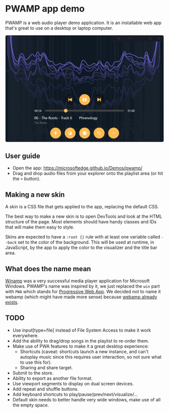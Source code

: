 # PWAMP app demo

PWAMP is a web audio player demo application. It is an installable web app that's great to use on a desktop or laptop computer.

![Screenshot of the pwamp app](screenshot.png)

## User guide

* Open the app: https://microsoftedge.github.io/Demos/pwamp/
* Drag and drop audio files from your explorer onto the playlist area (or hit the `+` button).

## Making a new skin

A skin is a CSS file that gets applied to the app, replacing the default CSS.

The best way to make a new skin is to open DevTools and look at the HTML structure of the page. Most elements should have handy classes and IDs that will make them easy to style.

Skins are expected to have a `:root {}` rule with at least one variable called `--back` set to the color of the background. This will be used at runtime, in JavaScript, by the app to apply the color to the visualizer and the title bar area.

## What does the name mean

[Winamp](https://en.wikipedia.org/wiki/Winamp) was a very successful media player application for Microsoft Windows. PWAMP's name was inspired by it, we just replaced the `win` part with `PWA` which stands for [Progressive Web App](https://docs.microsoft.com/microsoft-edge/progressive-web-apps-chromium/). We decided not to name it webamp (which might have made more sense) because [webamp already exists](https://webamp.org/).

## TODO

* Use input[type=file] instead of File System Access to make it work everywhere.
* Add the ability to drag/drop songs in the playlist to re-order them.
* Make use of PWA features to make it a great desktop experience:
  * Shortcuts (caveat: shortcuts launch a new instance, and can't autoplay music since this requires user interaction, so not sure what to use this for).
  * Sharing and share target.
* Submit to the store.
* Ability to export as another file format.
* Use viewport segments to display on dual screen devices.
* Add repeat and shuffle buttons.
* Add keyboard shortcuts to play/pause/prev/next/visualize/...
* Default skin needs to better handle very wide windows, make use of all the empty space.
